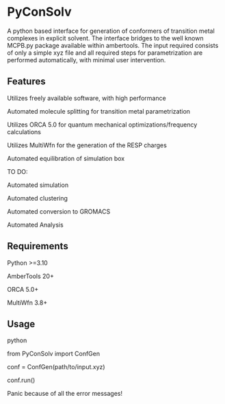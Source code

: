 
# PyConSolv

A python based interface for generation of conformers of transition metal complexes in explicit solvent.
The interface bridges to the well known MCPB.py package available within ambertools. The input required 
consists of only a simple xyz file and all required steps for parametrization are performed automatically,
with minimal user intervention.



## Features
Utilizes freely available software, with high performance

Automated molecule splitting for transition metal parametrization

Utilizes ORCA 5.0 for quantum mechanical optimizations/frequency calculations

Utilizes MultiWfn for the generation of the RESP charges

Automated equilibration of simulation box

TO DO:

Automated simulation

Automated clustering

Automated conversion to GROMACS

Automated Analysis


## Requirements

Python >=3.10

AmberTools 20+

ORCA 5.0+

MultiWfn 3.8+

## Usage

python

from PyConSolv import ConfGen

conf = ConfGen(path/to/input.xyz)

conf.run()

Panic because of all the error messages!
